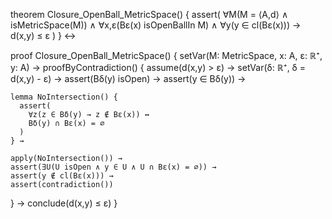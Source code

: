 theorem Closure_OpenBall_MetricSpace() {
  assert(
    ∀M(M = ⟨A,d⟩ ∧ isMetricSpace(M)) ∧
    ∀x,ε(Bε(x) isOpenBallIn M) ∧
    ∀y(y ∈ cl(Bε(x))) →
    d(x,y) ≤ ε
  )
} ↔

proof Closure_OpenBall_MetricSpace() {
  setVar(M: MetricSpace, x: A, ε: ℝ⁺, y: A) →
  proofByContradiction() {
    assume(d(x,y) > ε) →
    setVar(δ: ℝ⁺, δ = d(x,y) - ε) →
    assert(Bδ(y) isOpen) →
    assert(y ∈ Bδ(y)) →
    
    lemma NoIntersection() {
      assert(
        ∀z(z ∈ Bδ(y) → z ∉ Bε(x)) ↔
        Bδ(y) ∩ Bε(x) = ∅
      )
    } →
    
    apply(NoIntersection()) →
    assert(∃U(U isOpen ∧ y ∈ U ∧ U ∩ Bε(x) = ∅)) →
    assert(y ∉ cl(Bε(x))) →
    assert(contradiction())
  } →
  conclude(d(x,y) ≤ ε)
}